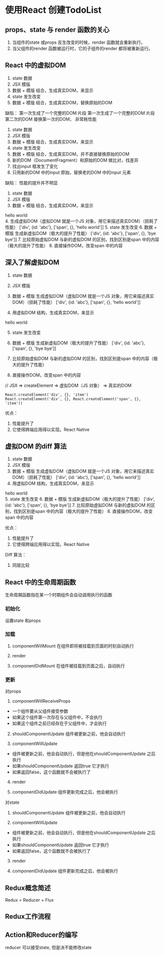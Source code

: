 # 使用React 创建TodoList

## props、state 与 render 函数的关心
1. 当组件的state 或props 反生改变的时候，render 函数就会重新执行。
2. 当父组件的render 函数被运行时，它的子组件的render 都将被重新运行。

## React 中的虚拟DOM
1. state 数据
2. JSX 模版
3. 数据 + 模版 结合，生成真实DOM，来显示
4. state 发生改变
5. 数据 + 模版 结合，生成真实DOM，替换原始的DOM

缺陷：
第一次生成了一个完整的DOM  片段
第一次生成了一个完整的DOM  片段
第二次的DOM 替换第一次的DOM， 非常耗性能

1. state 数据
2. JSX 模版
3. 数据 + 模版 结合，生成真实DOM，来显示
4. state 发生改变
5. 数据 + 模版 结合，生成真实DOM，并不直接替换原始的DOM
6. 新的DOM（DocumentFragment）和原始的DOM 做比对，找差异
7. 找出input 框发生了变化
8. 只用新的DOM 中的input 原始，替换老的DOM 中的input 元素

缺陷：
性能的提升并不明显

1. state 数据
2. JSX 模版
3. 数据 + 模版 结合，生成真实DOM，来显示
<div id="abc"><span>hello world</span></div>
4. 生成虚拟DOM（虚拟DOM 就是一个JS 对象，用它来描述真实DOM）（损耗了性能）
['div', {id: 'abc'}, ['span', {}, 'hello world']]
5. state 发生改变
6. 数据 + 模版 生成新虚拟DOM（极大的提升了性能）
['div', {id: 'abc'}, ['span', {}, 'bye bye']]
7. 比较原始虚拟DOM 与新的虚拟DOM 的区别，找到区别是span 中的内容（极大的提升了性能）
8. 直接操作DOM，改变span 中的内容

## 深入了解虚拟DOM

1. state 数据
2. JSX 模版

3. 数据 + 模版 生成虚拟DOM（虚拟DOM 就是一个JS 对象，用它来描述真实DOM）（损耗了性能）
['div', {id: 'abc'}, ['span', {}, 'hello world']]

4. 用虚拟DOM 结构，生成真实DOM，来显示
<div id="abc"><span>hello world</span></div>

5. state 发生改变

6. 数据 + 模版 生成新虚拟DOM（极大的提升了性能）
['div', {id: 'abc'}, ['span', {}, 'bye bye']]

7. 比较原始虚拟DOM 与新的虚拟DOM 的区别，找到区别是span 中的内容（极大的提升了性能）

8. 直接操作DOM，改变span 中的内容


// JSX => createElement => 虚拟DOM（JS 对象） => 真实的DOM
```Js
React.createElement('div', {}, 'item')
React.createElement('div', {}, React.createElement('span', {}, 'item'))
```

优点：
1. 性能提升了
2. 它使得跨端应用得以实现。React Native

## 虚拟DOM 的diff 算法

1. state 数据
2. JSX 模版
3. 数据 + 模版 生成虚拟DOM（虚拟DOM 就是一个JS 对象，用它来描述真实DOM）（损耗了性能）
['div', {id: 'abc'}, ['span', {}, 'hello world']]
4. 用虚拟DOM 结构，生成真实DOM，来显示
<div id="abc"><span>hello world</span></div>
5. state 发生改变
6. 数据 + 模版 生成新虚拟DOM（极大的提升了性能）
['div', {id: 'abc'}, ['span', {}, 'bye bye']]
7. 比较原始虚拟DOM 与新的虚拟DOM 的区别，找到区别是span 中的内容（极大的提升了性能）
8. 直接操作DOM，改变span 中的内容

优点：
1. 性能提升了
2. 它使得跨端应用得以实现。React Native

Diff 算法：
1. 同层比较

## React 中的生命周期函数
生命周期函数指在某一个时期组件会自动调用执行的函数

### 初始化
设置state 和props

### 加载
1. componentWillMount
在组件即将被挂载到页面的时刻自动执行

2. render

3. componentDidMount
在组件被挂载到页面之后，自动执行

### 更新
对props
1. componentWillReceiveProps
 * 一个组件要从父组件接受参数
 * 如果这个组件第一次存在与父组件中，不会执行
 * 如果这个组件之前已经存在于父组件中，才会执行

2. shouldComponentUpdate
 组件被更新之前，他会自动执行

3. componentWillUpdate
 * 组件被更新之前，他会自动执行，但是他在shouldComponentUpdate 之后执行
 * 如果shouldComponentUpdate 返回true 它才执行
 * 如果返回false，这个函数就不会被执行了

4. render

5. componentDidUpdate
 组件更新完成之后，他会被执行

对state
1. shouldComponentUpdate
 组件被更新之前，他会自动执行

2. componentWillUpdate
 * 组件被更新之前，他会自动执行，但是他在shouldComponentUpdate 之后执行
 * 如果shouldComponentUpdate 返回true 它才执行
 * 如果返回false，这个函数就不会被执行了

3. render

4. componentDidUpdate
 组件更新完成之后，他会被执行


## Redux概念简述
Redux = Reducer + Flux

## Redux工作流程

## Action和Reducer的编写
reducer 可以接受state, 但是决不能修改state
